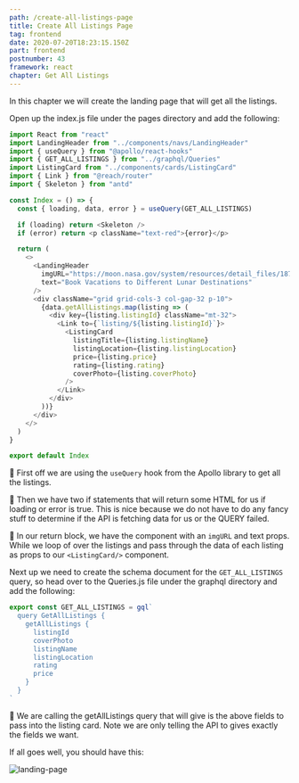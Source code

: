 ```yaml
---
path: /create-all-listings-page
title: Create All Listings Page
tag: frontend
date: 2020-07-20T18:23:15.150Z
part: frontend
postnumber: 43
framework: react
chapter: Get All Listings
---
```


In this chapter we will create the landing page that will get all the listings.

Open up the index.js file under the pages directory and add the following:

```javascript
import React from "react"
import LandingHeader from "../components/navs/LandingHeader"
import { useQuery } from "@apollo/react-hooks"
import { GET_ALL_LISTINGS } from "../graphql/Queries"
import ListingCard from "../components/cards/ListingCard"
import { Link } from "@reach/router"
import { Skeleton } from "antd"

const Index = () => {
  const { loading, data, error } = useQuery(GET_ALL_LISTINGS)

  if (loading) return <Skeleton />
  if (error) return <p className="text-red">{error}</p>

  return (
    <>
      <LandingHeader
        imgURL="https://moon.nasa.gov/system/resources/detail_files/187_detail_as11-44-6551_orig.jpg"
        text="Book Vacations to Different Lunar Destinations"
      />
      <div className="grid grid-cols-3 col-gap-32 p-10">
        {data.getAllListings.map(listing => (
          <div key={listing.listingId} className="mt-32">
            <Link to={`listing/${listing.listingId}`}>
              <ListingCard
                listingTitle={listing.listingName}
                listingLocation={listing.listingLocation}
                price={listing.price}
                rating={listing.rating}
                coverPhoto={listing.coverPhoto}
              />
            </Link>
          </div>
        ))}
      </div>
    </>
  )
}

export default Index
```

🥑 First off we are using the `useQuery` hook from the Apollo library to get all the listings.

🥑 Then we have two if statements that will return some HTML for us if loading or error is true. This is nice because we do not have to do any fancy stuff to determine if the API is fetching data for us or the QUERY failed.

🥑 In our return block, we have the <LandingHeader/> component with an `imgURL` and text props. While we loop of over the listings and pass through the data of each listing as props to our `<ListingCard/>` component.

Next up we need to create the schema document for the `GET_ALL_LISTINGS` query, so head over to the Queries.js file under the graphql directory and add the following:

```javascript
export const GET_ALL_LISTINGS = gql`
  query GetAllListings {
    getAllListings {
      listingId
      coverPhoto
      listingName
      listingLocation
      rating
      price
    }
  }
`
```

🥑 We are calling the getAllListings query that will give is the above fields to pass into the listing card. Note we are only telling the API to gives exactly the fields we want.

If all goes well, you should have this:

![landing-page](/uploads/landing.png)
